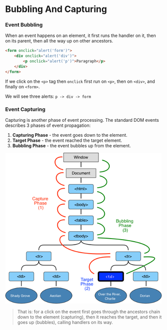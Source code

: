# Bubbling And Capturing

### Event Bubbling
When an event happens on an element, it first runs the handler on it, then on its parent, then all the way up on other ancestors.

```html
<form onclick="alert('form')">
    <div onclick="alert('div')">
        <p onclick="alert('p')">Paragraph</p>
    </div>
</form>
```

If we click on the `<p>` tag then `onclick` first run on `<p>`, then on `<div>`, and finally on `<form>`.

We will see three alerts: `p -> div -> form`

### Event Capturing
Capturing is another phase of event processing. The standard DOM events describes 3 phases of event propagation:
1. **Capturing Phase** - the event goes down to the element.
2. **Target Phase** - the event reached the target element.
3. **Bubbling Phase** - the event bubbles up from the element.

![Capturing-Bubbling-EventFlow](eventflow.png)

> That is: for a click on <td> the event first goes through the ancestors chain down to the element (capturing), then it reaches the target, and then it goes up (bubbles), calling handlers on its way.